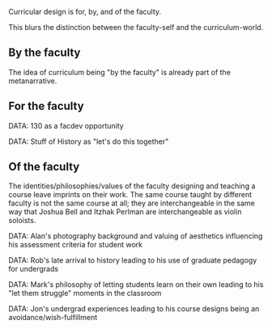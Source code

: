 Curricular design is for, by, and of the faculty.

This blurs the distinction between the faculty-self and the curriculum-world.

By the faculty
------------------
The idea of curriculum being "by the faculty" is already part of the metanarrative.

For the faculty
------------------

DATA: 130 as a facdev opportunity

DATA: Stuff of History as "let's do this together"

Of the faculty
-------------------
The identities/philosophies/values of the faculty designing and teaching a course leave imprints on their work. The same course taught by different faculty is not the same course at all; they are interchangeable in the same way that Joshua Bell and Itzhak Perlman are interchangeable as violin soloists.

DATA: Alan's photography background and valuing of aesthetics influencing his assessment criteria for student work

DATA: Rob's late arrival to history leading to his use of graduate pedagogy for undergrads

DATA: Mark's philosophy of letting students learn on their own leading to his "let them struggle" moments in the classroom

DATA: Jon's undergrad experiences leading to his course designs being an avoidance/wish-fulfillment


